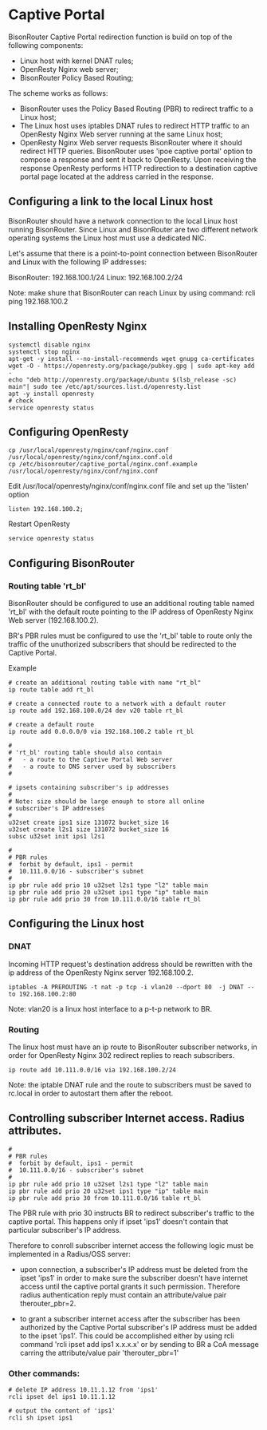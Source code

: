 # Captive Portal

BisonRouter Captive Portal redirection function is build on top of the following components:

 * Linux host with kernel DNAT rules;
 * OpenResty Nginx web server;
 * BisonRouter Policy Based Routing;

The scheme works as follows:

- BisonRouter uses the Policy Based Routing (PBR) to redirect traffic
to a Linux host;
- The Linux host uses iptables DNAT rules to redirect HTTP traffic to
an OpenResty Nginx Web server running at the same Linux host;
- OpenResty Nginx Web server requests BisonRouter where it should
redirect HTTP queries. BisonRouter uses 'ipoe captive portal' option
to compose a response and sent it back to OpenResty. Upon receiving
the response OpenResty performs HTTP redirection to a destination
captive portal page located at the address carried in the response.

## Configuring a link to the local Linux host

BisonRouter should have a network connection to the local Linux host
running BisonRouter. Since Linux and BisonRouter are two different
network operating systems the Linux host must use a dedicated NIC.

Let's assume that there is a point-to-point connection
between BisonRouter and Linux with the following IP addresses:

BisonRouter: 192.168.100.1/24
Linux: 192.168.100.2/24

Note: make shure that BisonRouter can reach Linux by using command:
  rcli ping 192.168.100.2

## Installing OpenResty Nginx

    systemctl disable nginx
    systemctl stop nginx
    apt-get -y install --no-install-recommends wget gnupg ca-certificates
    wget -O - https://openresty.org/package/pubkey.gpg | sudo apt-key add -
    echo "deb http://openresty.org/package/ubuntu $(lsb_release -sc) main"| sudo tee /etc/apt/sources.list.d/openresty.list
    apt -y install openresty
    # check
    service openresty status

## Configuring OpenResty

    cp /usr/local/openresty/nginx/conf/nginx.conf /usr/local/openresty/nginx/conf/nginx.conf.old
    cp /etc/bisonrouter/captive_portal/nginx.conf.example /usr/local/openresty/nginx/conf/nginx.conf

Edit /usr/local/openresty/nginx/conf/nginx.conf file and set up the 'listen' option

    listen 192.168.100.2;

Restart OpenResty

    service openresty status

## Configuring BisonRouter

### Routing table 'rt_bl'

BisonRouter should be configured to use an additional routing table
named 'rt_bl' with the default route pointing to the IP address of
OpenResty Nginx Web server (192.168.100.2).

BR's PBR rules must be configured to use the 'rt_bl' table to
route only the traffic of the unuthorized subscribers that should be redirected to
the Captive Portal.

Example

    # create an additional routing table with name "rt_bl"
    ip route table add rt_bl

    # create a connected route to a network with a default router
    ip route add 192.168.100.0/24 dev v20 table rt_bl

    # create a default route
    ip route add 0.0.0.0/0 via 192.168.100.2 table rt_bl

    #
    # 'rt_bl' routing table should also contain
    #   - a route to the Captive Portal Web server
    #   - a route to DNS server used by subscribers
    #

    # ipsets containing subscriber's ip addresses
    #
    # Note: size should be large enouph to store all online
    # subscriber's IP addresses
    #
    u32set create ips1 size 131072 bucket_size 16
    u32set create l2s1 size 131072 bucket_size 16
    subsc u32set init ips1 l2s1

    #
    # PBR rules
    #  forbit by default, ips1 - permit
    #  10.111.0.0/16 - subscriber's subnet
    #
    ip pbr rule add prio 10 u32set l2s1 type "l2" table main
    ip pbr rule add prio 20 u32set ips1 type "ip" table main
    ip pbr rule add prio 30 from 10.111.0.0/16 table rt_bl

## Configuring the Linux host

### DNAT

Incoming HTTP request's destination address should be rewritten
with the ip address of the OpenResty Nginx server 192.168.100.2.

    iptables -A PREROUTING -t nat -p tcp -i vlan20 --dport 80  -j DNAT --to 192.168.100.2:80

Note: vlan20 is a linux host interface to a p-t-p network to BR.

### Routing
The linux host must have an ip route to BisonRouter subscriber networks,
in order for OpenResty Nginx 302 redirect replies to reach subscribers.

    ip route add 10.111.0.0/16 via 192.168.100.2/24

Note:
  the iptable DNAT rule and the route to subscribers must
  be saved to rc.local in order to autostart them after the reboot.

## Controlling subscriber Internet access. Radius attributes.

    #
    # PBR rules
    #  forbit by default, ips1 - permit
    #  10.111.0.0/16 - subscriber's subnet
    #
    ip pbr rule add prio 10 u32set l2s1 type "l2" table main
    ip pbr rule add prio 20 u32set ips1 type "ip" table main
    ip pbr rule add prio 30 from 10.111.0.0/16 table rt_bl

The PBR rule with prio 30 instructs BR to redirect subscriber's traffic
to the captive portal. This happens only if ipset 'ips1' doesn't contain that 
particular subscriber's IP address.

Therefore to conroll subscriber internet access the following logic must be implemented
in a Radius/OSS server:

- upon connection, a subscriber's IP address must be deleted from the ipset 'ips1'
in order to make sure the subscriber doesn't have internet access until the captive
portal grants it such permission. Therefore radius authentication reply must contain 
an attribute/value pair therouter_pbr=2.

- to grant a subscriber internet access after the
subscriber has been authorized by the Captive Portal subscriber's IP
address must be added to the ipset 'ips1'. 
This could be accomplished either by using rcli command 'rcli ipset add ips1 x.x.x.x'
or by sending to BR a CoA message carring the attribute/value pair 'therouter_pbr=1'

### Other commands:

    # delete IP address 10.11.1.12 from 'ips1'
    rcli ipset del ips1 10.11.1.12

    # output the content of 'ips1'
    rcli sh ipset ips1
